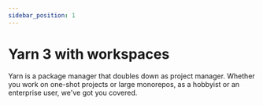 ```yaml
---
sidebar_position: 1
---
```


# Yarn 3 with workspaces

Yarn is a package manager that doubles down as project manager. Whether you work on one-shot projects or large monorepos, as a hobbyist or an enterprise user, we've got you covered.
